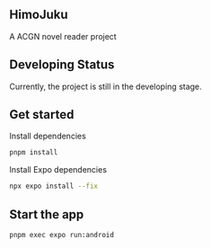 ## HimoJuku
A ACGN novel reader project

## Developing Status
Currently, the project is still in the developing stage.

## Get started
Install dependencies
```bash
pnpm install
```
Install Expo dependencies
```bash
npx expo install --fix
```
## Start the app
```bash
pnpm exec expo run:android
```
